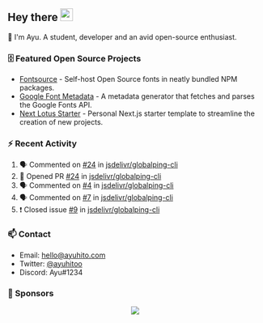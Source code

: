 ## Hey there <img src="https://media.giphy.com/media/hvRJCLFzcasrR4ia7z/giphy.gif" width="25" height="25">

📝 I'm Ayu. A student, developer and an avid open-source enthusiast.

### 🗄 Featured Open Source Projects

- [Fontsource](https://github.com/fontsource/fontsource) - Self-host Open Source fonts in neatly bundled NPM packages.
- [Google Font Metadata](https://github.com/fontsource/google-font-metadata) - A metadata generator that fetches and parses the Google Fonts API.
- [Next Lotus Starter](https://github.com/DecliningLotus/next-lotus-starter) - Personal Next.js starter template to streamline the creation of new projects.

### ⚡ Recent Activity

<!--START_SECTION:activity-->

1. 🗣 Commented on [#24](https://github.com/jsdelivr/globalping-cli/issues/24) in [jsdelivr/globalping-cli](https://github.com/jsdelivr/globalping-cli)
2. 💪 Opened PR [#24](https://github.com/jsdelivr/globalping-cli/pull/24) in [jsdelivr/globalping-cli](https://github.com/jsdelivr/globalping-cli)
3. 🗣 Commented on [#4](https://github.com/jsdelivr/globalping-cli/issues/4) in [jsdelivr/globalping-cli](https://github.com/jsdelivr/globalping-cli)
4. 🗣 Commented on [#7](https://github.com/jsdelivr/globalping-cli/issues/7) in [jsdelivr/globalping-cli](https://github.com/jsdelivr/globalping-cli)
5. ❗️ Closed issue [#9](https://github.com/jsdelivr/globalping-cli/issues/9) in [jsdelivr/globalping-cli](https://github.com/jsdelivr/globalping-cli)
<!--END_SECTION:activity-->

### 📫 Contact

- Email: hello@ayuhito.com
- Twitter: [@ayuhitoo](https://twitter.com/ayuhitoo)
- Discord: Ayu#1234


### :sparkling_heart: Sponsors

<p align="center">
  <a href="https://cdn.jsdelivr.net/gh/ayuhito/ayuhito/sponsors.svg">
    <img src='https://cdn.jsdelivr.net/gh/ayuhito/ayuhito/sponsors.svg'/>
  </a>
</p>